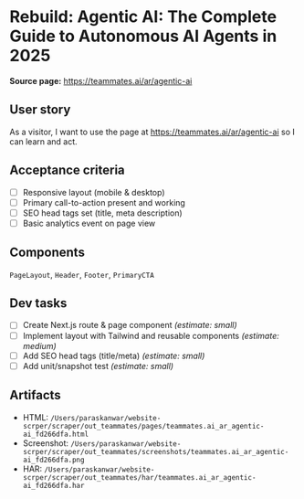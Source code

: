 # Rebuild: Agentic AI: The Complete Guide to Autonomous AI Agents in 2025

**Source page:** https://teammates.ai/ar/agentic-ai

## User story
As a visitor, I want to use the page at https://teammates.ai/ar/agentic-ai so I can learn and act.

## Acceptance criteria
- [ ] Responsive layout (mobile & desktop)
- [ ] Primary call-to-action present and working
- [ ] SEO head tags set (title, meta description)
- [ ] Basic analytics event on page view

## Components
`PageLayout`, `Header`, `Footer`, `PrimaryCTA`

## Dev tasks
- [ ] Create Next.js route & page component _(estimate: small)_
- [ ] Implement layout with Tailwind and reusable components _(estimate: medium)_
- [ ] Add SEO head tags (title/meta) _(estimate: small)_
- [ ] Add unit/snapshot test _(estimate: small)_

## Artifacts
- HTML: `/Users/paraskanwar/website-scrper/scraper/out_teammates/pages/teammates.ai_ar_agentic-ai_fd266dfa.html`
- Screenshot: `/Users/paraskanwar/website-scrper/scraper/out_teammates/screenshots/teammates.ai_ar_agentic-ai_fd266dfa.png`
- HAR: `/Users/paraskanwar/website-scrper/scraper/out_teammates/har/teammates.ai_ar_agentic-ai_fd266dfa.har`
